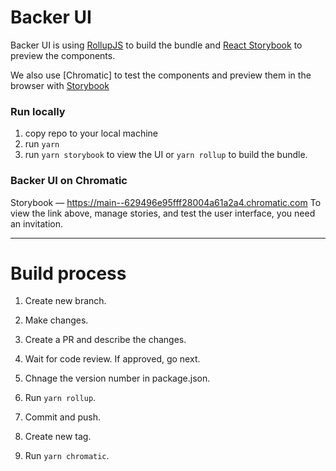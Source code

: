 # Backer UI

Backer UI is using [RollupJS](https://rollupjs.org/guide/en/) to build the bundle and [React Storybook](https://storybook.js.org/) to preview the components.

We also use [Chromatic] to test the components and preview them in the browser with [Storybook](https://storybook.js.org/)

### Run locally

1. copy repo to your local machine
2. run `yarn`
3. run `yarn storybook` to view the UI or `yarn rollup` to build the bundle.

### Backer UI on Chromatic

Storybook — https://main--629496e95fff28004a61a2a4.chromatic.com
To view the link above, manage stories, and test the user interface, you need an invitation.

---

# Build process

1. Create new branch.
2. Make changes.
3. Create a PR and describe the changes.

4. Wait for code review. If approved, go next.
5. Chnage the version number in package.json.
6. Run `yarn rollup`.
7. Commit and push.

8. Create new tag.
9. Run `yarn chromatic`.
